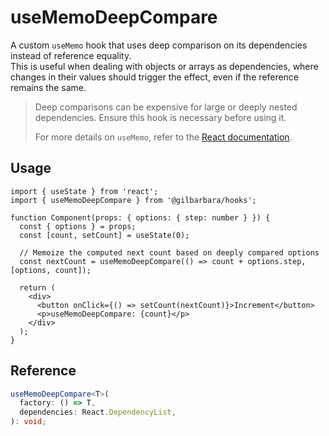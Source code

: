 # useMemoDeepCompare

A custom `useMemo` hook that uses deep comparison on its dependencies instead of reference equality.  
This is useful when dealing with objects or arrays as dependencies, where changes in their values should trigger the effect, even if the reference remains the same.

> Deep comparisons can be expensive for large or deeply nested dependencies. Ensure this hook is necessary before using it.
> 
> For more details on `useMemo`, refer to the [React documentation](https://react.dev/reference/react/useMemo).

## Usage

```tsx
import { useState } from 'react';
import { useMemoDeepCompare } from '@gilbarbara/hooks';

function Component(props: { options: { step: number } }) {
  const { options } = props;
  const [count, setCount] = useState(0);

  // Memoize the computed next count based on deeply compared options
  const nextCount = useMemoDeepCompare(() => count + options.step, [options, count]);

  return (
    <div>
      <button onClick={() => setCount(nextCount)}>Increment</button>
      <p>useMemoDeepCompare: {count}</p>
    </div>
  );
}
```

## Reference

```typescript
useMemoDeepCompare<T>(
  factory: () => T,
  dependencies: React.DependencyList,
): void;
```
